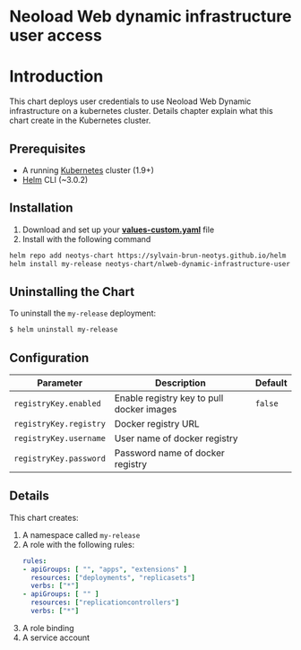 
# Neoload Web dynamic infrastructure user access

# Introduction

This chart deploys user credentials to use Neoload Web Dynamic infrastructure on a kubernetes cluster.
Details chapter explain what this chart create in the Kubernetes cluster.

## Prerequisites

- A running [Kubernetes](https://kubernetes.io/) cluster (1.9+)
- [Helm](https://helm.sh/docs/intro/install/) CLI  (~3.0.2)


## Installation

1. Download and set up your **[values-custom.yaml](/nlweb/values-custom.yaml)** file
2. Install with the following command

```bash		
helm repo add neotys-chart https://sylvain-brun-neotys.github.io/helm 
helm install my-release neotys-chart/nlweb-dynamic-infrastructure-user
```

## Uninstalling the Chart

To uninstall the `my-release` deployment:

```bash
$ helm uninstall my-release
```

## Configuration

Parameter | Description | Default
----- | ----------- | -------
`registryKey.enabled` | Enable registry key to pull docker images | `false`
`registryKey.registry` | Docker registry URL |
`registryKey.username` | User name of docker registry |
`registryKey.password` | Password name of docker registry |

## Details

This chart creates:
 1. A namespace called `my-release`
 1. A role with the following rules:
	``` yaml
	rules:
	- apiGroups: [ "", "apps", "extensions" ]
	  resources: ["deployments", "replicasets"]
	  verbs: ["*"]
	- apiGroups: [ "" ]
	  resources: ["replicationcontrollers"]
	  verbs: ["*"]
	```
 1. A role binding
 1. A service account


